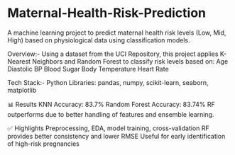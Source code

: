 # Maternal-Health-Risk-Prediction
A machine learning project to predict maternal health risk levels (Low, Mid, High) based on physiological data using classification models.

Overview:-
Using a dataset from the UCI Repository, this project applies K-Nearest Neighbors and Random Forest to classify risk levels based on:
Age
Diastolic BP
Blood Sugar
Body Temperature
Heart Rate

Tech Stack:-
Python 
Libraries: pandas, numpy, scikit-learn, seaborn, matplotlib

📊 Results
KNN Accuracy: 83.7%
Random Forest Accuracy: 83.74%
RF outperforms due to better handling of features and ensemble learning.

✅ Highlights
Preprocessing, EDA, model training, cross-validation
RF provides better consistency and lower RMSE
Useful for early identification of high-risk pregnancies
